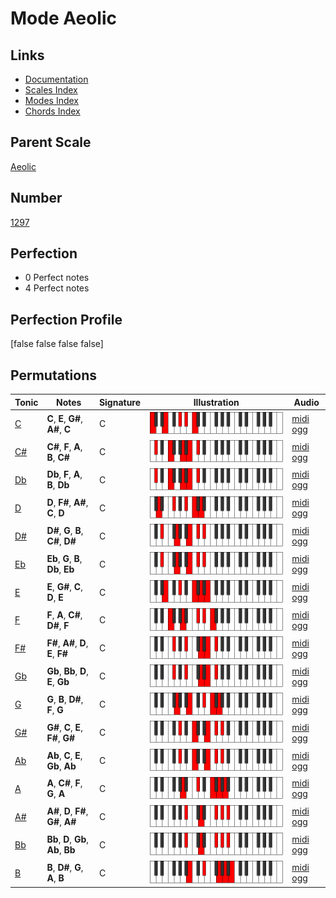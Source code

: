 # Mode Aeolic

## Links

- [Documentation](index.md)
- [Scales Index](Scales.md)
- [Modes Index](Modes.md)
- [Chords Index](Chords.md)

## Parent Scale

[Aeolic](ScaleAeolic.md)

## Number

[1297](https://ianring.com/musictheory/scales/1297)

## Perfection

- 0 Perfect notes
- 4 Perfect notes

## Perfection Profile

[false false false false]

## Permutations

| Tonic | Notes | Signature | Illustration | Audio |
|-------|-------|-----------|--------------|-------|
| [C](ModeCNaturalAeolic.md) | **C**, **E**, **G#**, **A#**, **C** | C | ![CNaturalAeolic](ModeCNaturalAeolic.png) | [midi](ModeCNaturalAeolic.mid) [ogg](ModeCNaturalAeolic.ogg) |
| [C#](ModeCSharpAeolic.md) | **C#**, **F**, **A**, **B**, **C#** | C | ![CSharpAeolic](ModeCSharpAeolic.png) | [midi](ModeCSharpAeolic.mid) [ogg](ModeCSharpAeolic.ogg) |
| [Db](ModeDFlatAeolic.md) | **Db**, **F**, **A**, **B**, **Db** | C | ![DFlatAeolic](ModeDFlatAeolic.png) | [midi](ModeDFlatAeolic.mid) [ogg](ModeDFlatAeolic.ogg) |
| [D](ModeDNaturalAeolic.md) | **D**, **F#**, **A#**, **C**, **D** | C | ![DNaturalAeolic](ModeDNaturalAeolic.png) | [midi](ModeDNaturalAeolic.mid) [ogg](ModeDNaturalAeolic.ogg) |
| [D#](ModeDSharpAeolic.md) | **D#**, **G**, **B**, **C#**, **D#** | C | ![DSharpAeolic](ModeDSharpAeolic.png) | [midi](ModeDSharpAeolic.mid) [ogg](ModeDSharpAeolic.ogg) |
| [Eb](ModeEFlatAeolic.md) | **Eb**, **G**, **B**, **Db**, **Eb** | C | ![EFlatAeolic](ModeEFlatAeolic.png) | [midi](ModeEFlatAeolic.mid) [ogg](ModeEFlatAeolic.ogg) |
| [E](ModeENaturalAeolic.md) | **E**, **G#**, **C**, **D**, **E** | C | ![ENaturalAeolic](ModeENaturalAeolic.png) | [midi](ModeENaturalAeolic.mid) [ogg](ModeENaturalAeolic.ogg) |
| [F](ModeFNaturalAeolic.md) | **F**, **A**, **C#**, **D#**, **F** | C | ![FNaturalAeolic](ModeFNaturalAeolic.png) | [midi](ModeFNaturalAeolic.mid) [ogg](ModeFNaturalAeolic.ogg) |
| [F#](ModeFSharpAeolic.md) | **F#**, **A#**, **D**, **E**, **F#** | C | ![FSharpAeolic](ModeFSharpAeolic.png) | [midi](ModeFSharpAeolic.mid) [ogg](ModeFSharpAeolic.ogg) |
| [Gb](ModeGFlatAeolic.md) | **Gb**, **Bb**, **D**, **E**, **Gb** | C | ![GFlatAeolic](ModeGFlatAeolic.png) | [midi](ModeGFlatAeolic.mid) [ogg](ModeGFlatAeolic.ogg) |
| [G](ModeGNaturalAeolic.md) | **G**, **B**, **D#**, **F**, **G** | C | ![GNaturalAeolic](ModeGNaturalAeolic.png) | [midi](ModeGNaturalAeolic.mid) [ogg](ModeGNaturalAeolic.ogg) |
| [G#](ModeGSharpAeolic.md) | **G#**, **C**, **E**, **F#**, **G#** | C | ![GSharpAeolic](ModeGSharpAeolic.png) | [midi](ModeGSharpAeolic.mid) [ogg](ModeGSharpAeolic.ogg) |
| [Ab](ModeAFlatAeolic.md) | **Ab**, **C**, **E**, **Gb**, **Ab** | C | ![AFlatAeolic](ModeAFlatAeolic.png) | [midi](ModeAFlatAeolic.mid) [ogg](ModeAFlatAeolic.ogg) |
| [A](ModeANaturalAeolic.md) | **A**, **C#**, **F**, **G**, **A** | C | ![ANaturalAeolic](ModeANaturalAeolic.png) | [midi](ModeANaturalAeolic.mid) [ogg](ModeANaturalAeolic.ogg) |
| [A#](ModeASharpAeolic.md) | **A#**, **D**, **F#**, **G#**, **A#** | C | ![ASharpAeolic](ModeASharpAeolic.png) | [midi](ModeASharpAeolic.mid) [ogg](ModeASharpAeolic.ogg) |
| [Bb](ModeBFlatAeolic.md) | **Bb**, **D**, **Gb**, **Ab**, **Bb** | C | ![BFlatAeolic](ModeBFlatAeolic.png) | [midi](ModeBFlatAeolic.mid) [ogg](ModeBFlatAeolic.ogg) |
| [B](ModeBNaturalAeolic.md) | **B**, **D#**, **G**, **A**, **B** | C | ![BNaturalAeolic](ModeBNaturalAeolic.png) | [midi](ModeBNaturalAeolic.mid) [ogg](ModeBNaturalAeolic.ogg) |
